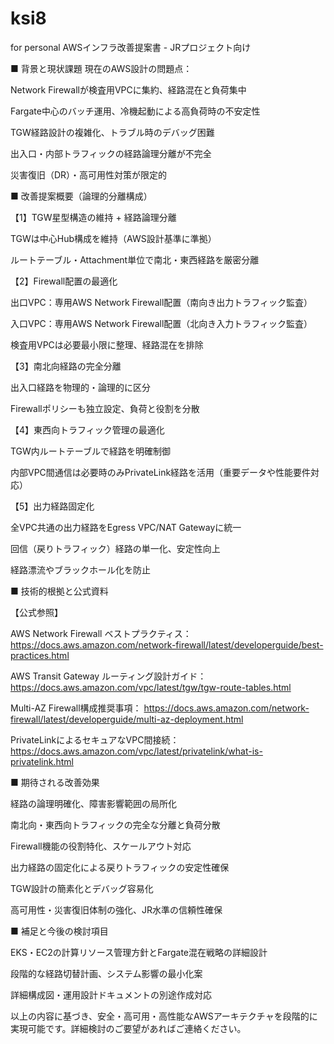 # ksi8
for personal
AWSインフラ改善提案書 - JRプロジェクト向け

■ 背景と現状課題
現在のAWS設計の問題点：

Network Firewallが検査用VPCに集約、経路混在と負荷集中

Fargate中心のバッチ運用、冷機起動による高負荷時の不安定性

TGW経路設計の複雑化、トラブル時のデバッグ困難

出入口・内部トラフィックの経路論理分離が不完全

災害復旧（DR）・高可用性対策が限定的

■ 改善提案概要（論理的分離構成）

【1】TGW星型構造の維持 + 経路論理分離

TGWは中心Hub構成を維持（AWS設計基準に準拠）

ルートテーブル・Attachment単位で南北・東西経路を厳密分離

【2】Firewall配置の最適化

出口VPC：専用AWS Network Firewall配置（南向き出力トラフィック監査）

入口VPC：専用AWS Network Firewall配置（北向き入力トラフィック監査）

検査用VPCは必要最小限に整理、経路混在を排除

【3】南北向経路の完全分離

出入口経路を物理的・論理的に区分

Firewallポリシーも独立設定、負荷と役割を分散

【4】東西向トラフィック管理の最適化

TGW内ルートテーブルで経路を明確制御

内部VPC間通信は必要時のみPrivateLink経路を活用（重要データや性能要件対応）

【5】出力経路固定化

全VPC共通の出力経路をEgress VPC/NAT Gatewayに統一

回信（戻りトラフィック）経路の単一化、安定性向上

経路漂流やブラックホール化を防止

■ 技術的根拠と公式資料

【公式参照】

AWS Network Firewall ベストプラクティス：
https://docs.aws.amazon.com/network-firewall/latest/developerguide/best-practices.html

AWS Transit Gateway ルーティング設計ガイド：
https://docs.aws.amazon.com/vpc/latest/tgw/tgw-route-tables.html

Multi-AZ Firewall構成推奨事項：
https://docs.aws.amazon.com/network-firewall/latest/developerguide/multi-az-deployment.html

PrivateLinkによるセキュアなVPC間接続：
https://docs.aws.amazon.com/vpc/latest/privatelink/what-is-privatelink.html

■ 期待される改善効果

経路の論理明確化、障害影響範囲の局所化

南北向・東西向トラフィックの完全な分離と負荷分散

Firewall機能の役割特化、スケールアウト対応

出力経路の固定化による戻りトラフィックの安定性確保

TGW設計の簡素化とデバッグ容易化

高可用性・災害復旧体制の強化、JR水準の信頼性確保

■ 補足と今後の検討項目

EKS・EC2の計算リソース管理方針とFargate混在戦略の詳細設計

段階的な経路切替計画、システム影響の最小化案

詳細構成図・運用設計ドキュメントの別途作成対応

以上の内容に基づき、安全・高可用・高性能なAWSアーキテクチャを段階的に実現可能です。詳細検討のご要望があればご連絡ください。

